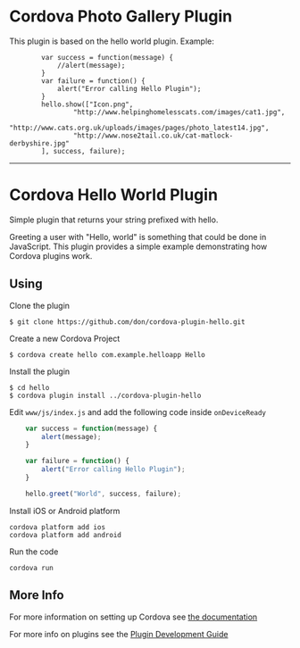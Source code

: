 # Cordova Photo Gallery Plugin

This plugin is based on the hello world plugin. Example:

```
		var success = function(message) {
			//alert(message);
		}
		var failure = function() {
			alert("Error calling Hello Plugin");
		}
		hello.show(["Icon.png", 
				"http://www.helpinghomelesscats.com/images/cat1.jpg",
				"http://www.cats.org.uk/uploads/images/pages/photo_latest14.jpg",
				"http://www.nose2tail.co.uk/cat-matlock-derbyshire.jpg"
		], success, failure);
```

---

# Cordova Hello World Plugin

Simple plugin that returns your string prefixed with hello.

Greeting a user with "Hello, world" is something that could be done in JavaScript. This plugin provides a simple example demonstrating how Cordova plugins work.

## Using
Clone the plugin

    $ git clone https://github.com/don/cordova-plugin-hello.git

Create a new Cordova Project

    $ cordova create hello com.example.helloapp Hello
    
Install the plugin

    $ cd hello
    $ cordova plugin install ../cordova-plugin-hello
    

Edit `www/js/index.js` and add the following code inside `onDeviceReady`

```js
    var success = function(message) {
        alert(message);
    }

    var failure = function() {
        alert("Error calling Hello Plugin");
    }

    hello.greet("World", success, failure);
```

Install iOS or Android platform

    cordova platform add ios
    cordova platform add android
    
Run the code

    cordova run 

## More Info

For more information on setting up Cordova see [the documentation](http://cordova.apache.org/docs/en/4.0.0/guide_cli_index.md.html#The%20Command-Line%20Interface)

For more info on plugins see the [Plugin Development Guide](http://cordova.apache.org/docs/en/4.0.0/guide_hybrid_plugins_index.md.html#Plugin%20Development%20Guide)
